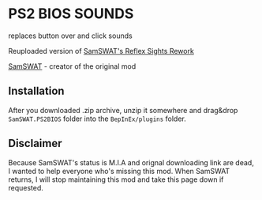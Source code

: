 # PS2 BIOS SOUNDS
replaces button over and click sounds

Reuploaded version of [SamSWAT's Reflex Sights Rework](https://hub.sp-tarkov.com/files/file/1028-ps2-bios-sounds)

[SamSWAT](https://hub.sp-tarkov.com/user/1652-samswat) - creator of the original mod

## Installation
After you downloaded .zip archive, unzip it somewhere and drag&drop `SamSWAT.PS2BIOS` folder into the `BepInEx/plugins` folder.

## Disclaimer
Because SamSWAT's status is M.I.A and orignal downloading link are dead, I wanted to help everyone who's missing this mod.
When SamSWAT returns, I will stop maintaining this mod and take this page down if requested.
